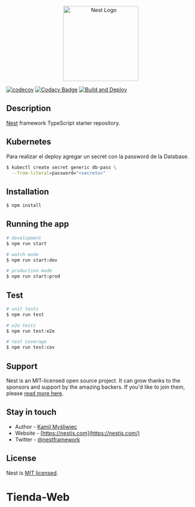 <p align="center">
  <a href="http://nestjs.com/" target="blank"><img src="https://nestjs.com/img/logo-small.svg" width="200" alt="Nest Logo" /></a>
</p>

[circleci-image]: https://img.shields.io/circleci/build/github/nestjs/nest/master?token=abc123def456
[circleci-url]: https://circleci.com/gh/nestjs/nest

[![codecov](https://codecov.io/gh/PieresAgustin/Tienda-Web-NestJS/graph/badge.svg?token=Y3GI6OWH21)](https://codecov.io/gh/PieresAgustin/Tienda-Web-NestJS)
[![Codacy Badge](https://app.codacy.com/project/badge/Grade/0eb545d4a38d4d7ba058c9f9e40bee06)](https://app.codacy.com/gh/PieresAgustin/Tienda-Web-NestJS/dashboard?utm_source=gh&utm_medium=referral&utm_content=&utm_campaign=Badge_grade)
[![Build and Deploy](https://github.com/PieresAgustin/Tienda-Web-NestJS/actions/workflows/new-release.yml/badge.svg)](https://github.com/PieresAgustin/Tienda-Web-NestJS/actions/workflows/new-release.yml)
  <!--[![Backers on Open Collective](https://opencollective.com/nest/backers/badge.svg)](https://opencollective.com/nest#backer)
  [![Sponsors on Open Collective](https://opencollective.com/nest/sponsors/badge.svg)](https://opencollective.com/nest#sponsor)-->

## Description

[Nest](https://github.com/nestjs/nest) framework TypeScript starter repository.

## Kubernetes

Para realizar el deploy agregar un secret con la password de la Database.

```bash
$ kubectl create secret generic db-pass \
  --from-literal=password="<secreto>"
```

## Installation

```bash
$ npm install
```

## Running the app

```bash
# development
$ npm run start

# watch mode
$ npm run start:dev

# production mode
$ npm run start:prod
```

## Test

```bash
# unit tests
$ npm run test

# e2e tests
$ npm run test:e2e

# test coverage
$ npm run test:cov
```

## Support

Nest is an MIT-licensed open source project. It can grow thanks to the sponsors and support by the amazing backers. If you'd like to join them, please [read more here](https://docs.nestjs.com/support).

## Stay in touch

- Author - [Kamil Myśliwiec](https://kamilmysliwiec.com)
- Website - [https://nestjs.com](https://nestjs.com/)
- Twitter - [@nestframework](https://twitter.com/nestframework)

## License

Nest is [MIT licensed](LICENSE).
# Tienda-Web
